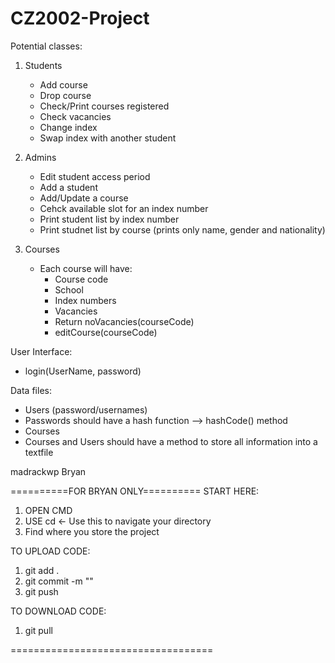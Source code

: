 # CZ2002-Project

Potential classes:

1. Students

   - Add course
   - Drop course
   - Check/Print courses registered
   - Check vacancies
   - Change index
   - Swap index with another student

2. Admins

   - Edit student access period
   - Add a student
   - Add/Update a course
   - Cehck available slot for an index number
   - Print student list by index number
   - Print studnet list by course (prints only name, gender and nationality)

3. Courses

   - Each course will have:
     - Course code
     - School
     - Index numbers
     - Vacancies
     - Return noVacancies(courseCode)
     - editCourse(courseCode)

User Interface:

- login(UserName, password)

Data files:

- Users (password/usernames)
- Passwords should have a hash function --> hashCode() method
- Courses
- Courses and Users should have a method to store all information into a textfile

madrackwp
Bryan

==========FOR BRYAN ONLY==========
START HERE:

1. OPEN CMD
2. USE cd <directory-name> <- Use this to navigate your directory
3. Find where you store the project

TO UPLOAD CODE:

1. git add .
2. git commit -m "<INSERT COMMENTS HERE>"
3. git push

TO DOWNLOAD CODE:

1. git pull

===================================

